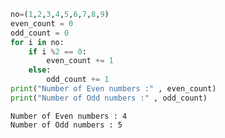```python
no=(1,2,3,4,5,6,7,8,9)
even_count = 0
odd_count = 0
for i in no:
    if i %2 == 0:
        even_count += 1
    else:
        odd_count += 1
print("Number of Even numbers :" , even_count)
print("Number of Odd numbers :" , odd_count)
```

    Number of Even numbers : 4
    Number of Odd numbers : 5
    


```python

```


```python

```


```python

```

